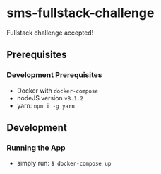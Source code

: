 # sms-fullstack-challenge
Fullstack challenge accepted!

## Prerequisites

### Development Prerequisites
- Docker with `docker-compose`
- nodeJS version `v8.1.2`
- yarn: `npm i -g yarn`

## Development

### Running the App

- simply run:
`$ docker-compose up`
